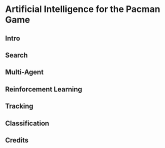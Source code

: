 # Artificial Intelligence for the Pacman Game

## Intro

## Search

## Multi-Agent

## Reinforcement Learning

## Tracking

## Classification

## Credits
